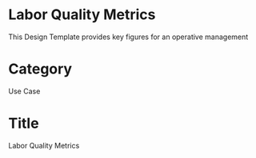 # Labor Quality Metrics
This Design Template provides key figures for an operative management

# Category
Use Case

# Title
Labor Quality Metrics